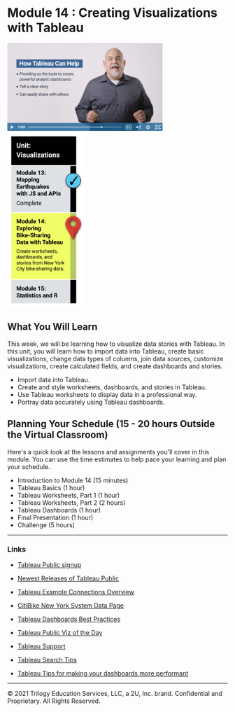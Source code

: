 # Module 14 : Creating Visualizations with Tableau

<img src="./Images/Dr_Reed_Tableau.png" alt="Module 13 GeoJSON" height="200"/>

<img src="./Images/Module_14_Roadmap.png" alt="Module 14 Tableau  Roadmap" height="400"/>

## What You Will Learn
This week, we will be learning how to visualize data stories with Tableau. In this unit, you will learn how to import data into Tableau, create basic visualizations, change data types of columns, join data sources, customize visualizations, create calculated fields, and create dashboards and stories.

* Import data into Tableau.
* Create and style worksheets, dashboards, and stories in Tableau.
* Use Tableau worksheets to display data in a professional way.
* Portray data accurately using Tableau dashboards.

## Planning Your Schedule (15 - 20 hours Outside the Virtual Classroom)
Here's a quick look at the lessons and assignments you'll cover in this module. You can use the time estimates to help pace your learning and plan your schedule.

* Introduction to Module 14 (15 minutes)
* Tableau Basics (1 hour)
* Tableau Worksheets, Part 1 (1 hour)
* Tableau Worksheets, Part 2 (2 hours)
* Tableau Dashboards (1 hour)
* Final Presentation (1 hour)
* Challenge (5 hours)

- - -


### Links
* [Tableau Public signup](https://public.tableau.com/en-us/s/)

* [Newest Releases of Tableau Public](https://www.tableau.com/support/releases)

* [Tableau Example Connections Overview](https://help.tableau.com/current/pro/desktop/en-us/exampleconnections_overview.htm)

* [CitiBike New York System Data Page](https://ride.citibikenyc.com/system-data)

* [Tableau Dashboards Best Practices](https://help.tableau.com/current/pro/desktop/en-us/dashboards_best_practices.htm)

* [Tableau Public Viz of the Day](https://public.tableau.com/app/discover/viz-of-the-day)

* [Tableau Support](https://www.tableau.com/support)

* [Tableau Search Tips](https://www.tableau.com/support/site-search-tips)

* [Tableau Tips for making your dashboards more performant](https://www.tableau.com/about/blog/2016/1/5-tips-make-your-dashboards-more-performant-48574)


---

© 2021 Trilogy Education Services, LLC, a 2U, Inc. brand.  Confidential and Proprietary.  All Rights Reserved.
